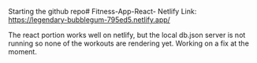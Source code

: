 Starting the github repo# Fitness-App-React-
Netlify Link: https://legendary-bubblegum-795ed5.netlify.app/

The react portion works well on netlify, but the local db.json server is not running so none of the workouts are rendering yet. Working on a fix at the moment. 
